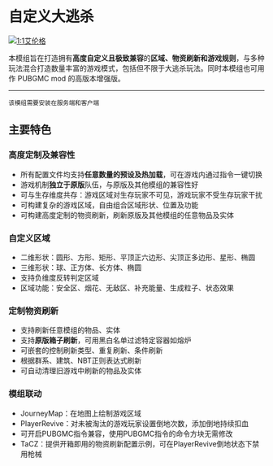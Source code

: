 # 自定义大逃杀
[![1:1艾伦格](pic/Erangle%20Pochinki%2016：9.png)](https://space.bilibili.com/300364311)

本模组旨在打造拥有**高度自定义且极致兼容**的**区域、物资刷新和游戏规则**，与多种玩法混合打造数量丰富的游戏模式，包括但不限于大逃杀玩法。同时本模组也可用作 PUBGMC mod 的高版本增强版。

---

`该模组需要安装在服务端和客户端`

## 主要特色

### 高度定制及兼容性

- 所有配置文件均支持**任意数量的预设及热加载**，可在游戏内通过指令一键切换
- 游戏机制**独立于原版**队伍，与原版及其他模组的兼容性好
- 可与生存维度共存：游戏区域对生存玩家不可见，游戏玩家不受生存玩家干扰
- 可构建复杂的游戏区域，自由组合区域形状、位置及功能
- 可构建高度定制的物资刷新，刷新原版及其他模组的任意物品及实体

### 自定义区域

- 二维形状：圆形、方形、矩形、平顶正六边形、尖顶正多边形、星形、椭圆
- 三维形状：球、正方体、长方体、椭圆
- 支持负维度反转判定区域
- 区域功能：安全区、烟花、无敌区、补充能量、生成粒子、状态效果

### 定制物资刷新

- 支持刷新任意模组的物品、实体
- 支持**原版箱子刷新**，可用黑白名单过滤特定容器如熔炉
- 可嵌套的控制刷新类型、重复刷新、条件刷新
- 根据群系、建筑、NBT正则表达式刷新
- 可自动清理旧游戏中刷新的物品及实体

### 模组联动

- JourneyMap：在地图上绘制游戏区域
- PlayerRevive：对未被淘汰的游戏玩家设置倒地次数，添加倒地持续扣血
- 可开启PUBGMC指令兼容，使用PUBGMC指令的命令方块无需修改
- TaCZ：提供开箱即用的物资刷新配置示例，可在PlayerRevive倒地状态下禁用枪械